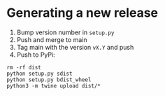 # Generating a new release

1. Bump version number in `setup.py`
2. Push and merge to main
3. Tag main with the version `vX.Y` and push
4. Push to PyPi:
```
rm -rf dist
python setup.py sdist
python setup.py bdist_wheel
python3 -m twine upload dist/*
```
